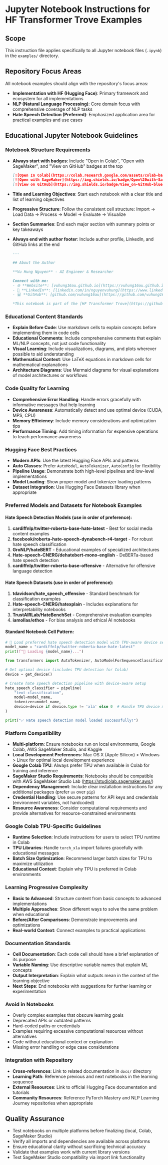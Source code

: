 # Jupyter Notebook Instructions for HF Transformer Trove Examples

## Scope
This instruction file applies specifically to all Jupyter notebook files (`.ipynb`) in the `examples/` directory.

## Repository Focus Areas
All notebook examples should align with the repository's focus areas:
- **Implementation with HF (Hugging Face)**: Primary framework and ecosystem for all implementations
- **NLP (Natural Language Processing)**: Core domain focus with comprehensive coverage of NLP tasks
- **Hate Speech Detection (Preferred)**: Emphasized application area for practical examples and use cases

## Educational Jupyter Notebook Guidelines

### Notebook Structure Requirements
- **Always start with badges**: Include "Open in Colab", "Open with SageMaker", and "View on GitHub" badges at the top
  ```markdown
  [![Open In Colab](https://colab.research.google.com/assets/colab-badge.svg)](https://colab.research.google.com/github/vuhung16au/hf-transformer-trove/blob/main/examples/NOTEBOOK_NAME.ipynb)
  [![Open with SageMaker](https://img.shields.io/badge/Open%20with-SageMaker-orange?logo=amazonaws)](https://studiolab.sagemaker.aws/import/github/vuhung16au/hf-transformer-trove/blob/main/examples/NOTEBOOK_NAME.ipynb)
  [![View on GitHub](https://img.shields.io/badge/View_on-GitHub-blue?logo=github)](https://github.com/vuhung16au/hf-transformer-trove/blob/main/examples/NOTEBOOK_NAME.ipynb)
  ```

- **Title and Learning Objectives**: Start each notebook with a clear title and list of learning objectives
- **Progressive Structure**: Follow the consistent cell structure: Import → Load Data → Process → Model → Evaluate → Visualize
- **Section Summaries**: End each major section with summary points or key takeaways
- **Always end with author footer**: Include author profile, LinkedIn, and GitHub links at the end
  ```markdown
  ---
  
  ## About the Author
  
  **Vu Hung Nguyen** - AI Engineer & Researcher
  
  Connect with me:
  - 🌐 **Website**: [vuhung16au.github.io](https://vuhung16au.github.io/)
  - 💼 **LinkedIn**: [linkedin.com/in/nguyenvuhung](https://www.linkedin.com/in/nguyenvuhung/)
  - 💻 **GitHub**: [github.com/vuhung16au](https://github.com/vuhung16au/)
  
  *This notebook is part of the [HF Transformer Trove](https://github.com/vuhung16au/hf-transformer-trove) educational series.*
  ```

### Educational Content Standards
- **Explain Before Code**: Use markdown cells to explain concepts before implementing them in code cells
- **Educational Comments**: Include comprehensive comments that explain ML/NLP concepts, not just code functionality
- **Visual Learning**: Include visualizations, diagrams, and plots wherever possible to aid understanding
- **Mathematical Context**: Use LaTeX equations in markdown cells for mathematical explanations
- **Architecture Diagrams**: Use Mermaid diagrams for visual explanations of model architectures or workflows

### Code Quality for Learning
- **Comprehensive Error Handling**: Handle errors gracefully with informative messages that help learning
- **Device Awareness**: Automatically detect and use optimal device (CUDA, MPS, CPU)
- **Memory Efficiency**: Include memory considerations and optimization tips
- **Performance Timing**: Add timing information for expensive operations to teach performance awareness

### Hugging Face Best Practices
- **Modern APIs**: Use the latest Hugging Face APIs and patterns
- **Auto Classes**: Prefer `AutoModel`, `AutoTokenizer`, `AutoConfig` for flexibility
- **Pipeline Usage**: Demonstrate both high-level pipelines and low-level implementations
- **Model Loading**: Show proper model and tokenizer loading patterns
- **Dataset Integration**: Use Hugging Face Datasets library when appropriate

### Preferred Models and Datasets for Notebook Examples

#### Hate Speech Detection Models (use in order of preference):
1. **cardiffnlp/twitter-roberta-base-hate-latest** - Best for social media content examples
2. **facebook/roberta-hate-speech-dynabench-r4-target** - For robust hate speech classification
3. **GroNLP/hateBERT** - Educational examples of specialized architectures
4. **Hate-speech-CNERG/dehatebert-mono-english** - DeBERTa-based hate speech detection
5. **cardiffnlp/twitter-roberta-base-offensive** - Alternative for offensive language detection

#### Hate Speech Datasets (use in order of preference):
1. **tdavidson/hate_speech_offensive** - Standard benchmark for classification examples
2. **Hate-speech-CNERG/hatexplain** - Includes explanations for interpretability notebooks
3. **TrustAIRLab/HateBenchSet** - Comprehensive evaluation examples
4. **iamollas/ethos** - For bias analysis and ethical AI notebooks

#### Standard Notebook Cell Pattern:
```python
# 📱 Load preferred hate speech detection model with TPU-aware device selection
model_name = "cardiffnlp/twitter-roberta-base-hate-latest"
print(f"🔄 Loading {model_name}...")

from transformers import AutoTokenizer, AutoModelForSequenceClassification, pipeline

# Get optimal device (includes TPU detection for Colab)
device = get_device()

# Create hate speech detection pipeline with device-aware setup
hate_speech_classifier = pipeline(
    "text-classification",
    model=model_name,
    tokenizer=model_name,
    device=device if device.type != 'xla' else 0  # Handle TPU device mapping
)

print("✅ Hate speech detection model loaded successfully!")
```

### Platform Compatibility
- **Multi-platform**: Ensure notebooks run on local environments, Google Colab, AWS SageMaker Studio, and Kaggle
- **Local Development Preferences**: Mac OS X (Apple Silicon) > Windows > Linux for optimal local development experience
- **Google Colab TPU**: Always prefer TPU when available in Colab for training and inference
- **SageMaker Studio Requirements**: Notebooks should be compatible with AWS SageMaker Studio Lab (https://studiolab.sagemaker.aws/)
- **Dependency Management**: Include clear installation instructions for any additional packages (prefer `uv` over `pip`)
- **Credential Handling**: Use secure patterns for API keys and credentials (environment variables, not hardcoded)
- **Resource Awareness**: Consider computational requirements and provide alternatives for resource-constrained environments

### Google Colab TPU-Specific Guidelines
- **Runtime Selection**: Include instructions for users to select TPU runtime in Colab
- **TPU Libraries**: Handle `torch_xla` import failures gracefully with educational messages
- **Batch Size Optimization**: Recommend larger batch sizes for TPU to maximize utilization
- **Educational Context**: Explain why TPU is preferred in Colab environments

### Learning Progressive Complexity
- **Basic to Advanced**: Structure content from basic concepts to advanced implementations
- **Multiple Approaches**: Show different ways to solve the same problem when educational
- **Before/After Comparisons**: Demonstrate improvements and optimizations
- **Real-world Context**: Connect examples to practical applications

### Documentation Standards
- **Cell Documentation**: Each code cell should have a brief explanation of its purpose
- **Variable Naming**: Use descriptive variable names that explain ML concepts
- **Output Interpretation**: Explain what outputs mean in the context of the learning objective
- **Next Steps**: End notebooks with suggestions for further learning or experimentation

### Avoid in Notebooks
- Overly complex examples that obscure learning goals
- Deprecated APIs or outdated patterns
- Hard-coded paths or credentials
- Examples requiring excessive computational resources without alternatives
- Code without educational context or explanation
- Missing error handling or edge case considerations

### Integration with Repository
- **Cross-references**: Link to related documentation in `docs/` directory
- **Learning Path**: Reference previous and next notebooks in the learning sequence
- **External Resources**: Link to official Hugging Face documentation and tutorials
- **Community Resources**: Reference PyTorch Mastery and NLP Learning Journey repositories when appropriate

## Quality Assurance
- Test notebooks on multiple platforms before finalizing (local, Colab, SageMaker Studio)
- Verify all imports and dependencies are available across platforms
- Ensure educational clarity without sacrificing technical accuracy
- Validate that examples work with current library versions
- Test SageMaker Studio compatibility via import link functionality